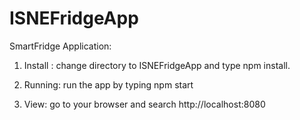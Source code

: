 # ISNEFridgeApp


SmartFridge Application:


1) Install : change directory to ISNEFridgeApp and type npm install. 


2) Running: run the app by typing npm start


3) View: go to your browser and search http://localhost:8080
